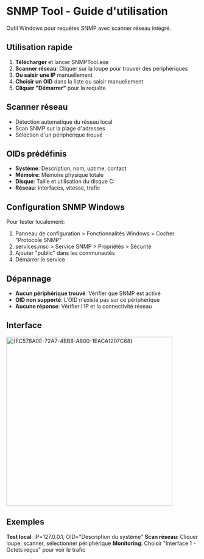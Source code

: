 # SNMP Tool - Guide d'utilisation

Outil Windows pour requêtes SNMP avec scanner réseau intégré.


## Utilisation rapide

1. **Télécharger** et lancer SNMPTool.exe
2. **Scanner réseau**: Cliquer sur la loupe pour trouver des périphériques
3. **Ou saisir une IP** manuellement
4. **Choisir un OID** dans la liste ou saisir manuellement
5. **Cliquer "Démarrer"** pour la requête

## Scanner réseau

- Détection automatique du réseau local
- Scan SNMP sur la plage d'adresses
- Sélection d'un périphérique trouvé

## OIDs prédéfinis

- **Système**: Description, nom, uptime, contact
- **Mémoire**: Mémoire physique totale
- **Disque**: Taille et utilisation du disque C:
- **Réseau**: Interfaces, vitesse, trafic

## Configuration SNMP Windows

Pour tester localement:

1. Panneau de configuration > Fonctionnalités Windows > Cocher "Protocole SNMP"
2. services.msc > Service SNMP > Propriétés > Sécurité
3. Ajouter "public" dans les communautés
4. Démarrer le service

## Dépannage

- **Aucun périphérique trouvé**: Vérifier que SNMP est activé
- **OID non supporté**: L'OID n'existe pas sur ce périphérique
- **Aucune réponse**: Vérifier l'IP et la connectivité réseau

## Interface

<img width="436" height="444" alt="{FC578A0E-72A7-4BB8-A800-1EACA1207C68}" src="https://github.com/user-attachments/assets/93ca6ddf-205f-4e3b-bbc2-0e67e682dfc4" />

## Exemples

**Test local**: IP=127.0.0.1, OID="Description du système"
**Scan réseau**: Cliquer loupe, scanner, sélectionner périphérique
**Monitoring**: Choisir "Interface 1 - Octets reçus" pour voir le trafic
